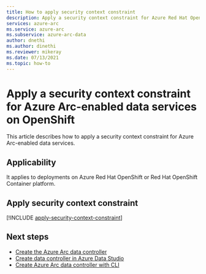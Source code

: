 ```yaml
---
title: How to apply security context constraint
description: Apply a security context constraint for Azure Red Hat OpenShift or Red Hat OpenShift Container Platform
services: azure-arc
ms.service: azure-arc
ms.subservice: azure-arc-data
author: dnethi
ms.author: dinethi
ms.reviewer: mikeray
ms.date: 07/13/2021
ms.topic: how-to
---
```


# Apply a security context constraint for Azure Arc-enabled data services on OpenShift

This article describes how to apply a security context constraint for Azure Arc-enabled data services. 

## Applicability

It applies to deployments on Azure Red Hat OpenShift or Red Hat OpenShift Container platform. 

## Apply security context constraint

[!INCLUDE [apply-security-context-constraint](includes/apply-security-context-constraint.md)]

## Next steps

- [Create the Azure Arc data controller](create-data-controller.md)
- [Create data controller in Azure Data Studio](create-data-controller-indirect-azure-data-studio.md)
- [Create Azure Arc data controller with CLI](create-data-controller-indirect-cli.md)

